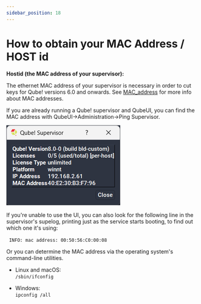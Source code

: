 ```yaml
---
sidebar_position: 18
---
```


# How to obtain your MAC Address / HOST id

**Hostid (the MAC address of your supervisor):**

The ethernet MAC address of your supervisor is necessary in order to cut
keys for Qube! versions 6.0 and onwards. See
[MAC_address](http://en.wikipedia.org/wiki/MAC_address)
for more info about MAC addresses.

If you are already running a Qube! supervisor and QubeUI, you can find the MAC
address with QubeUI->Administration->Ping Supervisor.

![image](img/46b4157130cbeb8f7db910a5f5166866.png)
  
If you're unable to use the UI, you can also look for the following line in
the supervisor's supelog, printing just as the service starts booting, to find
out which one it's using:

` INFO: mac address: 00:50:56:C0:00:08`

Or you can determine the MAC address via the operating system's command-line
utilities.

* Linux and macOS:   
`/sbin/ifconfig`

* Windows:   
`ipconfig /all`

